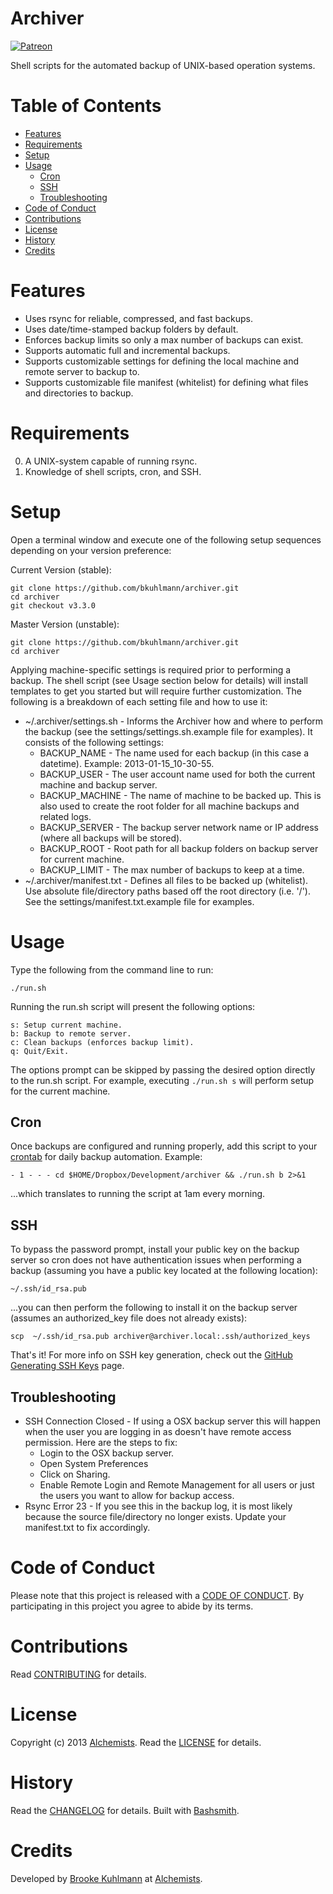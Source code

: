 # Archiver

[![Patreon](https://img.shields.io/badge/patreon-donate-brightgreen.svg)](https://www.patreon.com/bkuhlmann)

Shell scripts for the automated backup of UNIX-based operation systems.

<!-- Tocer[start]: Auto-generated, don't remove. -->

# Table of Contents

- [Features](#features)
- [Requirements](#requirements)
- [Setup](#setup)
- [Usage](#usage)
  - [Cron](#cron)
  - [SSH](#ssh)
  - [Troubleshooting](#troubleshooting)
- [Code of Conduct](#code-of-conduct)
- [Contributions](#contributions)
- [License](#license)
- [History](#history)
- [Credits](#credits)

<!-- Tocer[finish]: Auto-generated, don't remove. -->

# Features

- Uses rsync for reliable, compressed, and fast backups.
- Uses date/time-stamped backup folders by default.
- Enforces backup limits so only a max number of backups can exist.
- Supports automatic full and incremental backups.
- Supports customizable settings for defining the local machine and remote server to backup to.
- Supports customizable file manifest (whitelist) for defining what files and directories to backup.

# Requirements

0. A UNIX-system capable of running rsync.
0. Knowledge of shell scripts, cron, and SSH.

# Setup

Open a terminal window and execute one of the following setup sequences depending on your version preference:

Current Version (stable):

    git clone https://github.com/bkuhlmann/archiver.git
    cd archiver
    git checkout v3.3.0

Master Version (unstable):

    git clone https://github.com/bkuhlmann/archiver.git
    cd archiver

Applying machine-specific settings is required prior to performing a backup. The shell script (see Usage section below
for details) will install templates to get you started but will require further customization. The following is a
breakdown of each setting file and how to use it:

- ~/.archiver/settings.sh - Informs the Archiver how and where to perform the backup (see the
  settings/settings.sh.example file for examples). It consists of the following settings:
    - BACKUP_NAME - The name used for each backup (in this case a datetime). Example: 2013-01-15_10-30-55.
    - BACKUP_USER - The user account name used for both the current machine and backup server.
    - BACKUP_MACHINE - The name of machine to be backed up. This is also used to create the root folder for all machine
      backups and related logs.
    - BACKUP_SERVER - The backup server network name or IP address (where all backups will be stored).
    - BACKUP_ROOT - Root path for all backup folders on backup server for current machine.
    - BACKUP_LIMIT - The max number of backups to keep at a time.
- ~/.archiver/manifest.txt - Defines all files to be backed up (whitelist). Use absolute file/directory paths based off
  the root directory (i.e. '/'). See the settings/manifest.txt.example file for examples.

# Usage

Type the following from the command line to run:

    ./run.sh

Running the run.sh script will present the following options:

    s: Setup current machine.
    b: Backup to remote server.
    c: Clean backups (enforces backup limit).
    q: Quit/Exit.

The options prompt can be skipped by passing the desired option directly to the run.sh script.
For example, executing `./run.sh s` will perform setup for the current machine.

## Cron

Once backups are configured and running properly, add this script to your
[crontab](https://en.wikipedia.org/wiki/Crontab) for daily backup automation. Example:

    - 1 - - - cd $HOME/Dropbox/Development/archiver && ./run.sh b 2>&1

...which translates to running the script at 1am every morning.

## SSH

To bypass the password prompt, install your public key on the backup server so cron does not have authentication
issues when performing a backup (assuming you have a public key located at the following location):

    ~/.ssh/id_rsa.pub

...you can then perform the following to install it on the backup server (assumes an authorized_key file does not
already exists):

    scp  ~/.ssh/id_rsa.pub archiver@archiver.local:.ssh/authorized_keys

That's it! For more info on SSH key generation, check out the
[GitHub Generating SSH Keys](https://help.github.com/articles/generating-ssh-keys) page.

## Troubleshooting

- SSH Connection Closed - If using a OSX backup server this will happen when the user you are logging in as doesn't have
  remote access permission. Here are the steps to fix:
    - Login to the OSX backup server.
    - Open System Preferences
    - Click on Sharing.
    - Enable Remote Login and Remote Management for all users or just the users you want to allow for backup access.
- Rsync Error 23 - If you see this in the backup log, it is most likely because the source file/directory no longer exists.
  Update your manifest.txt to fix accordingly.

# Code of Conduct

Please note that this project is released with a [CODE OF CONDUCT](CODE_OF_CONDUCT.md). By participating in this project
you agree to abide by its terms.

# Contributions

Read [CONTRIBUTING](CONTRIBUTING.md) for details.

# License

Copyright (c) 2013 [Alchemists](https://www.alchemists.io).
Read the [LICENSE](LICENSE.md) for details.

# History

Read the [CHANGELOG](CHANGELOG.md) for details.
Built with [Bashsmith](https://github.com/bkuhlmann/bashsmith).

# Credits

Developed by [Brooke Kuhlmann](https://www.alchemists.io) at [Alchemists](https://www.alchemists.io).
